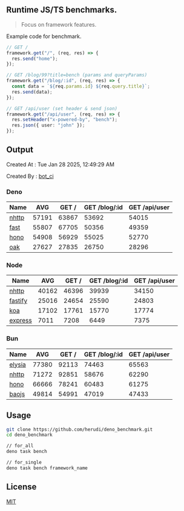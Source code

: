 ## Runtime JS/TS benchmarks.

> Focus on framework features.

Example code for benchmark.
```ts
// GET /
framework.get("/", (req, res) => {
  res.send("home");
});

// GET /blog/99?title=bench (params and queryParams)
framework.get("/blog/:id", (req, res) => {
  const data = `${req.params.id} ${req.query.title}`;
  res.send(data);
});

// GET /api/user (set header & send json)
framework.get("/api/user", (req, res) => {
  res.setHeader("x-powered-by", "bench");
  res.json({ user: "john" });
});
```

## Output
Created At : Tue Jan 28 2025, 12:49:29 AM

Created By : [bot_ci](https://github.com/herudi/deno_benchmarks/commits?author=github-actions%5Bbot%5D)


### Deno
|Name|AVG|GET /|GET /blog/:id|GET /api/user|
|----|----|----|----|----|
|[nhttp](https://github.com/nhttp/nhttp)|57191|63867|53692|54015|
|[fast](https://github.com/danteissaias/fast)|55807|67705|50356|49359|
|[hono](https://github.com/honojs/hono)|54908|56929|55025|52770|
|[oak](https://github.com/oakserver/oak)|27627|27835|26750|28296|
  


### Node
|Name|AVG|GET /|GET /blog/:id|GET /api/user|
|----|----|----|----|----|
|[nhttp](https://github.com/nhttp/nhttp)|40162|46396|39939|34150|
|[fastify](https://github.com/fastify/fastify)|25016|24654|25590|24803|
|[koa](https://github.com/koajs/koa)|17102|17761|15770|17774|
|[express](https://github.com/expressjs/express)|7011|7208|6449|7375|
  


### Bun
|Name|AVG|GET /|GET /blog/:id|GET /api/user|
|----|----|----|----|----|
|[elysia](https://github.com/elysiajs/elysia)|77380|92113|74463|65563|
|[nhttp](https://github.com/nhttp/nhttp)|71272|92851|58676|62290|
|[hono](https://github.com/honojs/hono)|66666|78241|60483|61275|
|[baojs](https://github.com/mattreid1/baojs)|49814|54991|47019|47433|
  



## Usage

```bash
git clone https://github.com/herudi/deno_benchmark.git
cd deno_benchmark

// for_all
deno task bench

// for_single
deno task bench framework_name
```

## License

[MIT](LICENSE)

